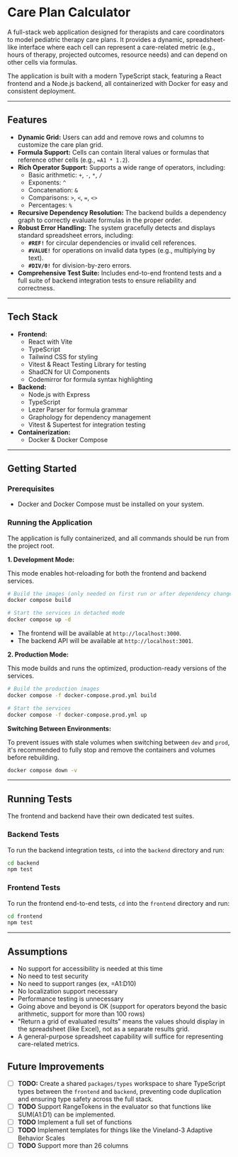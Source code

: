# Care Plan Calculator

A full-stack web application designed for therapists and care coordinators to model pediatric therapy care plans. It provides a dynamic, spreadsheet-like interface where each cell can represent a care-related metric (e.g., hours of therapy, projected outcomes, resource needs) and can depend on other cells via formulas.

The application is built with a modern TypeScript stack, featuring a React frontend and a Node.js backend, all containerized with Docker for easy and consistent deployment.

---

## Features

- **Dynamic Grid:** Users can add and remove rows and columns to customize the care plan grid.
- **Formula Support:** Cells can contain literal values or formulas that reference other cells (e.g., `=A1 * 1.2`).
- **Rich Operator Support:** Supports a wide range of operators, including:
  - Basic arithmetic: `+`, `-`, `*`, `/`
  - Exponents: `^`
  - Concatenation: `&`
  - Comparisons: `>`, `<`, `=`, `<>`
  - Percentages: `%`
- **Recursive Dependency Resolution:** The backend builds a dependency graph to correctly evaluate formulas in the proper order.
- **Robust Error Handling:** The system gracefully detects and displays standard spreadsheet errors, including:
  - **`#REF!`** for circular dependencies or invalid cell references.
  - **`#VALUE!`** for operations on invalid data types (e.g., multiplying by text).
  - **`#DIV/0!`** for division-by-zero errors.
- **Comprehensive Test Suite:** Includes end-to-end frontend tests and a full suite of backend integration tests to ensure reliability and correctness.

---

## Tech Stack

- **Frontend:**
  - React with Vite
  - TypeScript
  - Tailwind CSS for styling
  - Vitest & React Testing Library for testing
  - ShadCN for UI Components
  - Codemirror for formula syntax highlighting
- **Backend:**
  - Node.js with Express
  - TypeScript
  - Lezer Parser for formula grammar
  - Graphology for dependency management
  - Vitest & Supertest for integration testing
- **Containerization:**
  - Docker & Docker Compose

---

## Getting Started

### Prerequisites

- Docker and Docker Compose must be installed on your system.

### Running the Application

The application is fully containerized, and all commands should be run from the project root.

**1. Development Mode:**

This mode enables hot-reloading for both the frontend and backend services.

```bash
# Build the images (only needed on first run or after dependency changes)
docker compose build

# Start the services in detached mode
docker compose up -d
```

- The frontend will be available at `http://localhost:3000`.
- The backend API will be available at `http://localhost:3001`.

**2. Production Mode:**

This mode builds and runs the optimized, production-ready versions of the services.

```bash
# Build the production images
docker compose -f docker-compose.prod.yml build

# Start the services
docker compose -f docker-compose.prod.yml up
```

**Switching Between Environments:**

To prevent issues with stale volumes when switching between `dev` and `prod`, it's recommended to fully stop and remove the containers and volumes before rebuilding.

```bash
docker compose down -v
```

---

## Running Tests

The frontend and backend have their own dedicated test suites.

### Backend Tests

To run the backend integration tests, `cd` into the `backend` directory and run:

```bash
cd backend
npm test
```

### Frontend Tests

To run the frontend end-to-end tests, `cd` into the `frontend` directory and run:

```bash
cd frontend
npm test
```

---
## Assumptions
- No support for accessibility is needed at this time
- No need to test security
- No need to support ranges (ex, =A1:D10)
- No localization support necessary
- Performance testing is unnecessary
- Going above and beyond is OK (support for operators beyond the basic arithmetic, support for more than 100 rows)
- "Return a grid of evaluated results" means the values should display in the spreadsheet (like Excel), not as a separate results grid.
- A general-purpose spreadsheet capability will suffice for representing care-related metrics.

## Future Improvements

- [ ] **TODO:** Create a shared `packages/types` workspace to share TypeScript types between the `frontend` and `backend`, preventing code duplication and ensuring type safety across the full stack.
- [ ] **TODO** Support RangeTokens in the evaluator so that functions like SUM(A1:D1) can be implemented.
- [ ] **TODO** Implement a full set of functions
- [ ] **TODO** Implement templates for things like the Vineland-3 Adaptive Behavior Scales
- [ ] **TODO** Support more than 26 columns
